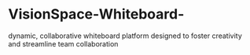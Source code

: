 # VisionSpace-Whiteboard-
dynamic, collaborative whiteboard platform designed to foster creativity and streamline team collaboration
